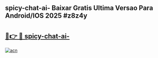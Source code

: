 ## spicy-chat-ai- Baixar Gratis Ultima Versao Para Android/IOS 2025 #z8z4y

# <h2><a href="https://ainizakaria.my?title=spicy-chat-ai-&ref=20M">🔗👉 🔴 spicy-chat-ai-</a></h2>

[![acn](https://github.com/user-attachments/assets/0f9c940e-d8b0-45ae-aac7-cd30a18b3e1c)](https://ainizakaria.my?title=spicy-chat-ai-&ref=20M)

